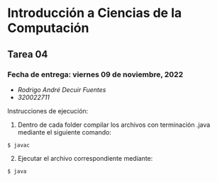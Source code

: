 Introducción a Ciencias de la Computación
=========================================

Tarea 04
-----------

### Fecha de entrega: viernes 09 de noviembre, 2022

* *Rodrigo André Decuir Fuentes*
* *320022711*

Instrucciones de ejecución:

1. Dentro de cada folder compilar los archivos con terminación .java mediante el siguiente comando:

```
$ javac
```


2. Ejecutar el archivo correspondiente mediante:

```
$ java
```
